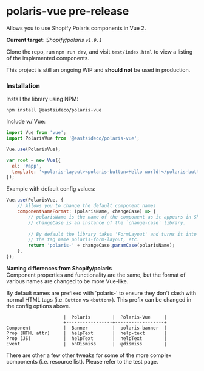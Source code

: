 # polaris-vue pre-release

Allows you to use Shopify Polaris components in Vue 2.

**Current target**: _Shopify/polaris `v1.9.1`_

Clone the repo, run `npm run dev`, and visit `test/index.html` to view a listing
of the implemented components.


This project is still an ongoing WIP and **should not** be used in production.


### Installation
Install the library using NPM:
```
npm install @eastsideco/polaris-vue
```
Include w/ Vue:
```js
import Vue from 'vue';
import PolarisVue from '@eastsideco/polaris-vue';

Vue.use(PolarisVue);

var root = new Vue({
  el: '#app',
  template: '<polaris-layout><polaris-button>Hello world!</polaris-button></polaris-layout>'
});
```


Example with default config values:
```js
Vue.use(PolarisVue, {
    // Allows you to change the default component names
    componentNameFormat: (polarisName, changeCase) => {
        // polarisName is the name of the component as it appears in Shopfiy/polaris
        // changeCase is an instance of the `change-case` library.
        
        // By default the library takes 'FormLayout' and turns it into
        // the tag name polaris-form-layout, etc.
        return 'polaris-' + changeCase.paramCase(polarisName);
    },
});
```


**Naming differences from Shopify/polaris**  
Component properties and functionality are the same, but the format of various names
are changed to be more Vue-like.

By default  names are prefixed with 'polaris-' to ensure they  don't clash with 
normal HTML tags (i.e. `Button`  vs `<button>`). This prefix can be changed in the config options above.

```
                     |  Polaris        |  Polaris-Vue     |
                     +-----------------+------------------+
Component            |  Banner         |  polaris-banner  |
Prop (HTML attr)     |  helpText       |  help-text       |
Prop (JS)            |  helpText       |  helpText        |
Event                |  onDismiss      |  @dismiss        |

```

There are other a few other tweaks for some of the more complex components (i.e. resource list).
Please refer to the test page.
